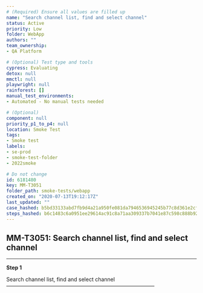 ```yaml
---
# (Required) Ensure all values are filled up
name: "Search channel list, find and select channel"
status: Active
priority: Low
folder: WebApp
authors: ""
team_ownership: 
- QA Platform

# (Optional) Test type and tools
cypress: Evaluating
detox: null
mmctl: null
playwright: null
rainforest: []
manual_test_environments: 
- Automated - No manual tests needed

# (Optional)
component: null
priority_p1_to_p4: null
location: Smoke Test
tags: 
- Smoke test
labels: 
- se-prod
- smoke-test-folder
- 2022smoke

# Do not change
id: 6181480
key: MM-T3051
folder_path: smoke-tests/webapp
created_on: "2020-07-13T19:12:17Z"
last_updated: ""
case_hashed: b5bd33133abd7fb9d4a21a950fe081da7946536945245b77c8d361e2cfaf22729c0fe0bce4e1328f2e712739dc5bd559
steps_hashed: b6c1483c6a0951ee29614ac91c8a71aa309337b7041e87c598c888b92a420c6bb21fe8f566fbf17fdcb67a15d092e45b
---
```


## MM-T3051: Search channel list, find and select channel

---

**Step 1**

Search channel list, find and select channel\
————————————————————————————
